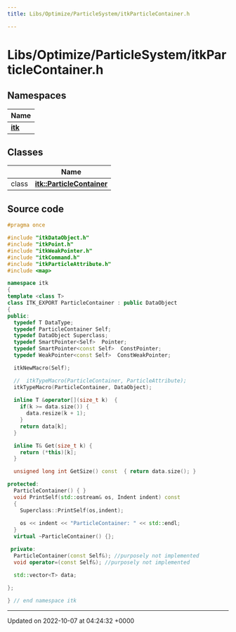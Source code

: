 ```yaml
---
title: Libs/Optimize/ParticleSystem/itkParticleContainer.h

---
```


# Libs/Optimize/ParticleSystem/itkParticleContainer.h



## Namespaces

| Name           |
| -------------- |
| **[itk](../Namespaces/namespaceitk.md)**  |

## Classes

|                | Name           |
| -------------- | -------------- |
| class | **[itk::ParticleContainer](../Classes/classitk_1_1ParticleContainer.md)**  |




## Source code

```cpp
#pragma once

#include "itkDataObject.h"
#include "itkPoint.h"
#include "itkWeakPointer.h"
#include "itkCommand.h"
#include "itkParticleAttribute.h"
#include <map>

namespace itk
{
template <class T>
class ITK_EXPORT ParticleContainer : public DataObject
{
public:
  typedef T DataType;
  typedef ParticleContainer Self;
  typedef DataObject Superclass;
  typedef SmartPointer<Self>  Pointer;
  typedef SmartPointer<const Self>  ConstPointer;
  typedef WeakPointer<const Self>  ConstWeakPointer;

  itkNewMacro(Self);

  //  itkTypeMacro(ParticleContainer, ParticleAttribute);
  itkTypeMacro(ParticleContainer, DataObject);
  
  inline T &operator[](size_t k)  {
    if(k >= data.size()) {
      data.resize(k + 1);
    }
    return data[k];
  }

  inline T& Get(size_t k) {
    return (*this)[k];
  }

  unsigned long int GetSize() const  { return data.size(); }

protected:
  ParticleContainer() { }
  void PrintSelf(std::ostream& os, Indent indent) const
  {
    Superclass::PrintSelf(os,indent);
  
    os << indent << "ParticleContainer: " << std::endl;
  }
  virtual ~ParticleContainer() {};

 private:
  ParticleContainer(const Self&); //purposely not implemented
  void operator=(const Self&); //purposely not implemented

  std::vector<T> data;
  
};

} // end namespace itk
```


-------------------------------

Updated on 2022-10-07 at 04:24:32 +0000
